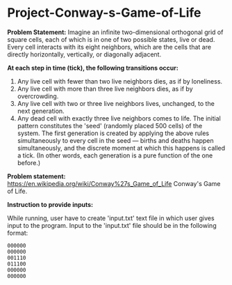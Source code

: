 # Project-Conway-s-Game-of-Life

**Problem Statement:**
Imagine an infinite two-dimensional orthogonal grid of square cells, each of which is in one of two
possible states, live or dead. Every cell interacts with its eight neighbors, which are the cells that are
directly horizontally, vertically, or diagonally adjacent.

**At each step in time (tick), the following transitions occur:**
1. Any live cell with fewer than two live neighbors dies, as if by loneliness.
2. Any live cell with more than three live neighbors dies, as if by overcrowding.
3. Any live cell with two or three live neighbors lives, unchanged, to the next generation.
4. Any dead cell with exactly three live neighbors comes to life.
The initial pattern constitutes the 'seed' (randomly placed 500 cells) of the system. The first generation is
created by applying the above rules simultaneously to every cell in the seed — births and deaths happen
simultaneously, and the discrete moment at which this happens is called a tick. (In other words, each
generation is a pure function of the one before.)

**Problem statement:** https://en.wikipedia.org/wiki/Conway%27s_Game_of_Life
Conway's Game of Life.

**Instruction to provide inputs:**

While running, user have to create 'input.txt' text file in which user gives input to the program.
Input to the 'input.txt' file should be in the following format:
    
    000000
    000000
    001110
    011100
    000000
    000000
